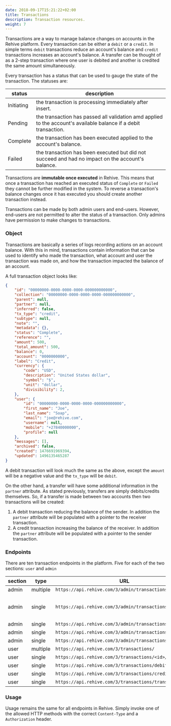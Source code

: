 ```yaml
---
date: 2018-09-17T15:21:22+02:00
title: Transactions
description: Transaction resources.
weight: 7
---
```


Transactions are a way to manage balance changes on accounts in the Rehive platform. Every transaction can be either a `debit` or a `credit`. In simple terms `debit` transactions reduce an account's balance and `credit` transactions increases an account's balance. A transfer can be thought of as a 2-step transaction where one user is debited and another is credited the same amount simultaneously.

Every transaction has a status that can be used to gauge the state of the transaction. The statuses are:

status | description
---|---
Initiating | the transaction is processing immediately after insert.
Pending | the transaction has passed all validation amd applied to the account's available balance if a debit transaction.
Complete | the transaction has been executed applied to the account's balance.
Failed | the transaction has been executed but did not succeed and had no impact on the account's balance.

Transactions are **immutable once executed** in Rehive. This means that once a transaction has reached an executed status of `Complete` or `Failed` they cannot be further modified in the system. To reverse a transaction's balance changes once it has executed you should create another transaction instead.

Transactions can be made by both admin users and end-users. However, end-users are not permitted to alter the status of a transaction. Only admins have permission to make changes to transactions.

### Object

Transactions are basically a series of logs recording actions on an account balance. With this in mind, transactions contain information that can be used to identify who made the transaction, what account and user the transaction was made on, and how the transaction impacted the balance of an account.

A full transaction object looks like:

```json
{
    "id": "00000000-0000-0000-0000-000000000000",
    "collection": "00000000-0000-0000-0000-000000000000",
    "parent": null,
    "partner": null,
    "inferred": false,
    "tx_type": "credit",
    "subtype": null,
    "note": "",
    "metadata": {},
    "status": "Complete",
    "reference": "",
    "amount": 500,
    "total_amount": 500,
    "balance": 0,
    "account": "0000000000",
    "label": "Credit",
    "currency": {
    	"code": "USD",
	    "description": "United States dollar",
	    "symbol": "$",
	    "unit": "dollar",
	    "divisibility": 2,
    },
    "user": {
        "id": "00000000-0000-0000-0000-000000000000",
        "first_name": "Joe",
        "last_name": "Soap",
        "email": "joe@rehive.com",
        "username": null,
        "mobile": "+27840000000",
        "profile": null
    },
    "messages": [],
    "archived": false,
    "created": 1476691969394,
    "updated": 1496135465287
}
```

A debit transaction will look much the same as the above, except the `amount` will be a negative value and the `tx_type` will be `debit`.

On the other hand, a transfer will have some additional information in the `partner` attribute. As stated previously, transfers are simply debits/credits themselves. So, if a transfer is made between two accounts then two transactions will be created:

1. A debit transaction reducing the balance of the sender. In addition the `partner` attribute will be populated with a pointer to the receiver transaction.
2. A credit transaction increasing the balance of the receiver. In addition the `partner` attribute will be populated with a pointer to the sender transaction.

### Endpoints

There are ten transaction endpoints in the platform. Five for each of the two sections: `user` and `admin`

section | type| URL | methods
---|---|---|---
admin | multiple |  `https://api.rehive.com/3/admin/transactions/` | `GET`, `POST`
admin | single |  `https://api.rehive.com/3/admin/transactions/<id>/` | `GET`, `PATCH`, `PUT`, `DELETE`
admin | single |  `https://api.rehive.com/3/admin/transactions/debit/` | `POST`
admin | single |  `https://api.rehive.com/3/admin/transactions/credit/` | `POST`
admin | single |  `https://api.rehive.com/3/admin/transactions/transfer/` | `POST`
user | multiple |  `https://api.rehive.com/3/transactions/` | `GET`, `POST`
user | single |  `https://api.rehive.com/3/transactions/<id>/` | `GET`
user | single |  `https://api.rehive.com/3/transactions/debit/` | `POST`
user | single |  `https://api.rehive.com/3/transactions/credit/` | `POST`
user | single |  `https://api.rehive.com/3/transactions/transfer/` | `POST`

### Usage

Usage remains the same for all endpoints in Rehive. Simply invoke one of the allowed HTTP methods with the correct `Content-Type` and a `Authorization` header.

